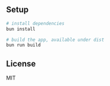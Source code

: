 ## Setup

```bash
# install dependencies
bun install

# build the app, available under dist
bun run build
```

## License

MIT
